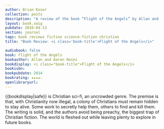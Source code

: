 ```yaml
---
author: Brian Koser
collection: posts
description: "A review of the book “Flight of the Angels” by Allan and Aaron Reini"
layout: book.swig
pubdate: 2016-04-13
section: journal
tags: book reviews fiction science-fiction christian
title: "Book Review: <i class='book-title'>Flight of the Angels</i>"

audiobook: false
book: Flight of the Angels
bookauthor: Allan and Aaron Reini
bookdisplay: <i class="book-title">Flight of the Angels</i>
bookisbn: 
bookpubdate: 2014
bookrating: ★★★★☆
openlibraryurl: 
---
```

{{bookdisplay|safe}} is Christian sci-fi, an uncrowded genre. The premise is that, with Christianity now illegal, a colony of Christians must remain hidden to stay alive. Some work to secretly help them, others to find and kill them.
The writing is solid, and the authors avoid being preachy, the biggest trap of Christian fiction. The world is fleshed out while leaving plenty to explore in future books.